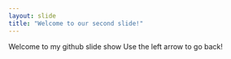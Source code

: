 ```yaml
---
layout: slide
title: "Welcome to our second slide!"
---
```

Welcome to my github slide show 
Use the left arrow to go back!
